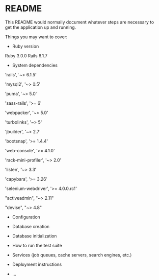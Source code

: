 # README

This README would normally document whatever steps are necessary to get the
application up and running.

Things you may want to cover:

* Ruby version

Ruby 3.0.0
Rails 6.1.7

* System dependencies

'rails', '~> 6.1.5'

'mysql2', '~> 0.5'

'puma', '~> 5.0'

'sass-rails', '>= 6'

'webpacker', '~> 5.0'

'turbolinks', '~> 5'

'jbuilder', '~> 2.7'

'bootsnap', '>= 1.4.4'

'web-console', '>= 4.1.0'

'rack-mini-profiler', '~> 2.0'

'listen', '~> 3.3'

'capybara', '>= 3.26'

'selenium-webdriver', '>= 4.0.0.rc1'

"activeadmin", "~> 2.11"

"devise", "~> 4.8"

* Configuration

* Database creation

* Database initialization

* How to run the test suite

* Services (job queues, cache servers, search engines, etc.)

* Deployment instructions

* ...
